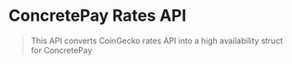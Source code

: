 # ConcretePay Rates API
> This API converts CoinGecko rates API into a high availability struct for ConcretePay
